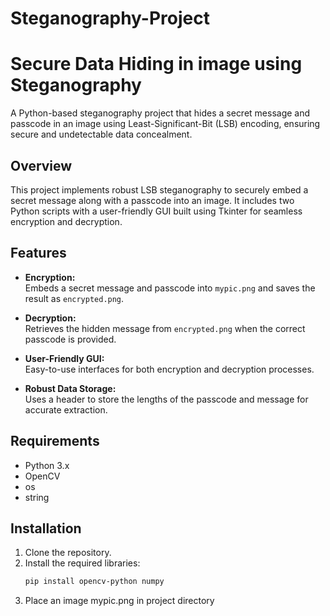 # Steganography-Project
# Secure Data Hiding in image using Steganography

A Python-based steganography project that hides a secret message and passcode in an image using Least-Significant-Bit (LSB) encoding, ensuring secure and undetectable data concealment.

## Overview

This project implements robust LSB steganography to securely embed a secret message along with a passcode into an image. It includes two Python scripts with a user-friendly GUI built using Tkinter for seamless encryption and decryption.

## Features

- **Encryption:**  
  Embeds a secret message and passcode into `mypic.png` and saves the result as `encrypted.png`.

- **Decryption:**  
  Retrieves the hidden message from `encrypted.png` when the correct passcode is provided.

- **User-Friendly GUI:**  
  Easy-to-use interfaces for both encryption and decryption processes.

- **Robust Data Storage:**  
  Uses a header to store the lengths of the passcode and message for accurate extraction.

## Requirements

- Python 3.x  
- OpenCV  
- os  
- string

## Installation

1. Clone the repository.
2. Install the required libraries:
   ```bash
   pip install opencv-python numpy
3. Place an image mypic.png in project directory
